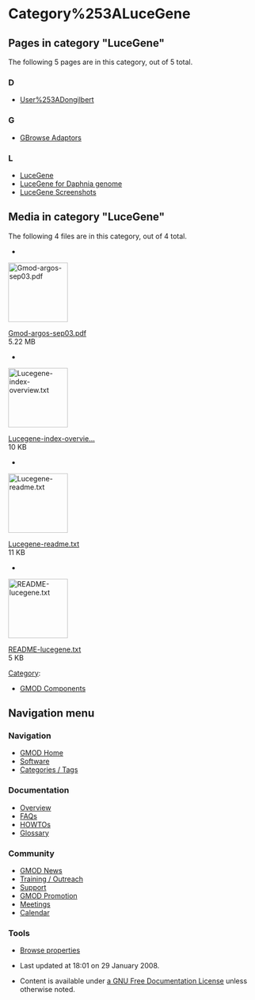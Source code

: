 



<span id="top"></span>




# <span dir="auto">Category%253ALuceGene</span>










## Pages in category "LuceGene"

The following 5 pages are in this category, out of 5 total.



### D

- [User%253ADongilbert](User%253ADongilbert "User%253ADongilbert")

### G

- [GBrowse Adaptors](GBrowse_Adaptors "GBrowse Adaptors")

### L

- [LuceGene](LuceGene "LuceGene")
- [LuceGene for Daphnia
  genome](LuceGene_for_Daphnia_genome "LuceGene for Daphnia genome")
- [LuceGene Screenshots](LuceGene_Screenshots "LuceGene Screenshots")




## Media in category "LuceGene"

The following 4 files are in this category, out of 4 total.

- 

  

  

  <img
  src="../mediawiki/skins/common/images/icons/fileicon-pdf.png"
  width="120" height="120" alt="Gmod-argos-sep03.pdf" />

  

  

  

  [Gmod-argos-sep03.pdf](https://raw.githubusercontent.com/GMOD/gmod.github.io/main/mediawiki/images/0/07/Gmod-argos-sep03.pdf "File:Gmod-argos-sep03.pdf")  
  5.22 MB  

  

  

- 

  

  

  <img
  src="../mediawiki/skins/common/images/icons/fileicon-txt.png"
  width="120" height="120" alt="Lucegene-index-overview.txt" />

  

  

  

  [Lucegene-index-overvie...](https://raw.githubusercontent.com/GMOD/gmod.github.io/main/mediawiki/images/f/fd/Lucegene-index-overview.txt "File:Lucegene-index-overview.txt")  
  10 KB  

  

  

- 

  

  

  <img
  src="../mediawiki/skins/common/images/icons/fileicon-txt.png"
  width="120" height="120" alt="Lucegene-readme.txt" />

  

  

  

  [Lucegene-readme.txt](https://raw.githubusercontent.com/GMOD/gmod.github.io/main/mediawiki/images/f/fc/Lucegene-readme.txt "File:Lucegene-readme.txt")  
  11 KB  

  

  

- 

  

  

  <img
  src="../mediawiki/skins/common/images/icons/fileicon-txt.png"
  width="120" height="120" alt="README-lucegene.txt" />

  

  

  

  [README-lucegene.txt](https://raw.githubusercontent.com/GMOD/gmod.github.io/main/mediawiki/images/0/0a/README-lucegene.txt "File:README-lucegene.txt")  
  5 KB  

  

  





[Category](Special%253ACategories "Special%253ACategories"):

- [GMOD Components](Category%253AGMOD_Components "Category%253AGMOD Components")






## Navigation menu









### Navigation



- <span id="n-GMOD-Home">[GMOD Home](Main_Page)</span>
- <span id="n-Software">[Software](GMOD_Components)</span>
- <span id="n-Categories-.2F-Tags">[Categories /
  Tags](Categories)</span>




### Documentation



- <span id="n-Overview">[Overview](Overview)</span>
- <span id="n-FAQs">[FAQs](Category%253AFAQ)</span>
- <span id="n-HOWTOs">[HOWTOs](Category%253AHOWTO)</span>
- <span id="n-Glossary">[Glossary](Glossary)</span>




### Community



- <span id="n-GMOD-News">[GMOD News](GMOD_News)</span>
- <span id="n-Training-.2F-Outreach">[Training /
  Outreach](Training_and_Outreach)</span>
- <span id="n-Support">[Support](Support)</span>
- <span id="n-GMOD-Promotion">[GMOD Promotion](GMOD_Promotion)</span>
- <span id="n-Meetings">[Meetings](Meetings)</span>
- <span id="n-Calendar">[Calendar](Calendar)</span>




### Tools

- <span id="t-smwbrowselink"><a href="Special%253ABrowse/Category%253ALuceGene" rel="smw-browse">Browse
  properties</a></span>



- <span id="footer-info-lastmod">Last updated at 18:01 on 29 January
  2008.</span>
<!-- - <span id="footer-info-viewcount">12,820 page views.</span> -->
- <span id="footer-info-copyright">Content is available under
  <a href="http://www.gnu.org/licenses/fdl-1.3.html" class="external"
  rel="nofollow">a GNU Free Documentation License</a> unless otherwise
  noted.</span>

<!-- -->



<!-- -->




